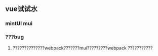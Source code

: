 ## vue试试水

### mintUI mui 

### ???bug
1. ??????????????webpack???????mui?????????webpack ???????????